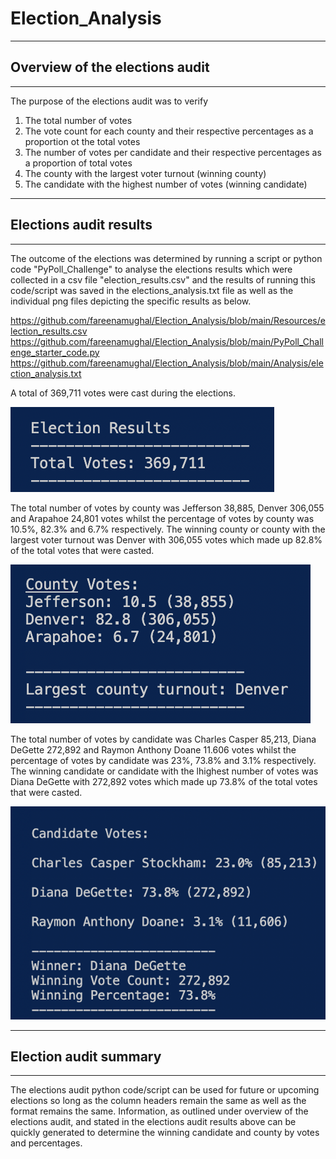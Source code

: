 # Election_Analysis
---
## Overview of the elections audit
---


The purpose of the elections audit was to verify
  1. The total number of votes
  2. The vote count for each county and their respective percentages as a proportion ot the total votes
  3. The number of votes per candidate and their respective percentages as a proportion of total votes 
  4. The county with the largest voter turnout (winning county)
  5. The candidate with the highest number of votes (winning candidate)


---
## Elections audit results
---

The outcome of the elections was determined by running a script or python code "PyPoll_Challenge" to analyse the elections results which were collected in a csv file "election_results.csv" and the results of running this code/script was saved in the elections_analysis.txt file as well as the individual png files depicting the specific results as below.

https://github.com/fareenamughal/Election_Analysis/blob/main/Resources/election_results.csv
https://github.com/fareenamughal/Election_Analysis/blob/main/PyPoll_Challenge_starter_code.py
https://github.com/fareenamughal/Election_Analysis/blob/main/Analysis/election_analysis.txt


A total of 369,711 votes were cast during the elections. 

![Election_Results](Analysis/Election_Results.png)


The total number of votes by county was Jefferson 38,885, Denver 306,055 and Arapahoe 24,801 votes whilst the percentage of votes by county was 10.5%, 82.3% and 6.7% respectively. The winning county or county with the largest voter turnout was Denver with 306,055 votes which made up 82.8% of the total votes that were casted.

![Vote_count_and_percentage_by_county](Analysis/Vote_count_and_percentage_by_county.png)


The total number of votes by candidate was Charles Casper 85,213, Diana DeGette 272,892 and Raymon Anthony Doane 11.606 votes whilst the percentage of votes by candidate was 23%, 73.8% and 3.1% respectively. The winning candidate or candidate with the lhighest number of votes was Diana DeGette with 272,892 votes which made up 73.8% of the total votes that were casted.


![Vote_count_and_percentage_by_candidate](Analysis/Vote_count_and_percentage_by_candidate.png)


---
## Election audit summary
---

The elections audit python code/script can be used for future or upcoming elections so long as the column headers remain the same as well as the format remains the same. Information, as outlined under overview of the elections audit, and stated in the elections audit results above can be quickly generated to determine the winning candidate and county by votes and percentages. 

